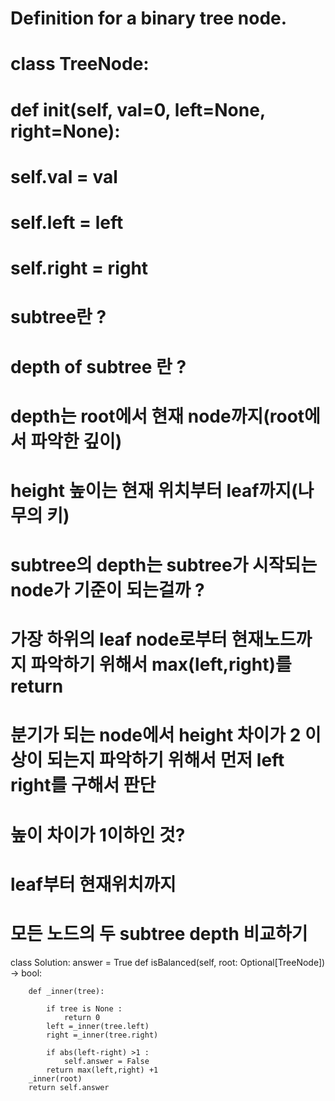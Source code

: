 # Definition for a binary tree node.
# class TreeNode:
#     def __init__(self, val=0, left=None, right=None):
#         self.val = val
#         self.left = left
#         self.right = right


# subtree란 ? 
# depth of subtree 란 ? 
# depth는 root에서 현재 node까지(root에서 파악한 깊이)
# height 높이는 현재 위치부터 leaf까지(나무의 키)
# subtree의 depth는 subtree가 시작되는 node가 기준이 되는걸까 ?

# 가장 하위의 leaf node로부터 현재노드까지 파악하기 위해서 max(left,right)를 return
# 분기가 되는 node에서 height 차이가 2 이상이 되는지 파악하기 위해서 먼저 left right를 구해서 판단


# 높이 차이가 1이하인 것?
# leaf부터 현재위치까지

# 모든 노드의 두 subtree depth 비교하기

class Solution:
    answer = True
    def isBalanced(self, root: Optional[TreeNode]) -> bool:
        
        def _inner(tree):

            if tree is None :
                return 0
            left =_inner(tree.left) 
            right =_inner(tree.right)
            
            if abs(left-right) >1 :
                self.answer = False
            return max(left,right) +1
        _inner(root)
        return self.answer
